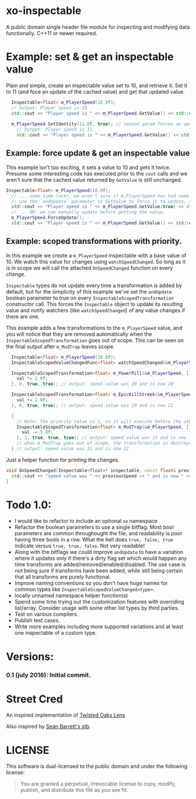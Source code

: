 # xo-inspectable
A public domain single header file module for inspecting and modifying data functionally. C++11 or newer required.

# Example: set & get an inspectable value

Plain and simple, create an inspectable value set to 10, and retrieve it. Set it to 11 (and foce an update of the cached value) and get that updated value.
``` cpp
  Inspectable<float> m_PlayerSpeed(10.0f);
  // Output: Player speed is 10
  std::cout << "Player speed is " << m_PlayerSpeed.GetValue() << std::endl;
 
  m_PlayerSpeed.SetIdentity(11.0f, true); // second param forces an update
    // Output: Player speed is 11
    std::cout << "Player speed is " << m_PlayerSpeed.GetValue() << std::endl;
```

## Example: force update & get an inspectable value

This example isn't too exciting, it sets a value to 10 and gets it twice. Presume some interesting code has executed prior to the `cout` calls and we aren't sure that the cached value returned by `GetValue` is still unchanged.


``` cpp
Inspectable<float> m_PlayerSpeed(10.0f);
  // ... some time later, we aren't sure if m_PlayerSpeed has had some transformations added to it.
  // use the `andUpdate` parameter to GetValue to force it to update, so we can be sure it's valid.
  std::cout << "Player speed is " << m_PlayerSpeed.GetValue(true) << std::endl;
  // ... OR: we can manually update before getting the value.
  m_PlayerSpeed.ForceUpdate();
  std::cout << "Player speed is " << m_PlayerSpeed.GetValue() << std::endl;
```

## Example: scoped transformations with priority.

In this example we create a `m_PlayerSpeed` inspectable with a base value of 10. We watch this value for changes using `watchSpeedChanged`. So long as it is in scope we will call the attached `OnSpeedChanged` function on every change.

`Inspectable` types do not update every time a transformation is added by default, but for the simplicity of this example we've set the `andUpdate` boolean parameter to true on every `InspectableScopedTransformation` constructor call. This forces the `Inspectable` object to update its resulting value and notify watchers (like `watchSpeedChanged`) of any value changes if there are one.

This example adds a few transformations to the `m_PlayerSpeed` value, and you will notice that they are removed automatically when the `InspectableScopedTransformation` goes out of scope. This can be seen on the final output after `m_MudTrap` leaves scope.

``` cpp
  Inspectable<float> m_PlayerSpeed(10.0f);
  InspectableScopedValueChangedFunc<float> watchSpeedChanged(&m_PlayerSpeed, OnSpeedChanged);

  InspectableScopedTransformation<float> m_PowerPill(&m_PlayerSpeed, [](float& val) {
    val *= 2.0f;
  }, 0, true, true); // output: speed value was 10 and is now 20

  InspectableScopedTransformation<float> m_EpicKillStreek(&m_PlayerSpeed, [](float& val) {
    val += 2.0f;
  }, 0, true, true); // output: speed value was 20 and is now 22

  {
    // Note: the priority value is 1, so it will execute before the other transformations rather than the order it was added.
    InspectableScopedTransformation<float> m_MudTrap(&m_PlayerSpeed, [](float& val) {
      val -= 5.0f;
    }, 1, true, true, true); // output: speed value was 22 and is now 12
    // when m_MudTrap goes out of scope, the transformation is destroyed. The last param 'true' will force an update on destroy.
  } // output: speed value was 12 and is now 22
```
Just a helper function for printing the changes.
``` cpp
void OnSpeedChanged(Inspectable<float>* inspectable, const float& previousSpeed, const float& newSpeed) {
  std::cout << "speed value was " << previousSpeed << " and is now " << newSpeed << std::endl;
}
```

# Todo 1.0:
- I would like to refactor to include an optional `xo` namespace
- Refactor the boolean parameters to use a single bitflag. Most bool parameters are common throughought the file, and readability is poor having three bools in a row. What the hell does `true, false, true` indicate versus `true, true, false`. Not very readable!
- Along with the bitflags we could improve `andUpdate` to have a variation where it updates only if there's a dirty flag set which would happen any time transforms are added/removed/enabled/disabled. The use case is not being sure if transforms have been added, while still being certain that all transforms are purely functional.
- Improve naming conventions so you don't have huge names for common types like `InspectableScopedValueChanged<type>`. 
- locally unnamed namespace helper function(s)
- Spend some time trying out the customization features with overriding list/array. Consider usage with some other list types by third parties.
- Test on various compilers.
- Publish test cases.
- Write more examples including more supported variations and at least one inspectable of a custom type.

# Versions:
### 0.1 (july 2016): Initial commit.

# Street Cred
An inspired implementation of [Twisted Oaks Lens](https://github.com/twistedoakstudios/tounityutils/tree/master/assets/lenses)
 
Also inspired by [Sean Barrett's stb](https://github.com/nothings).

# LICENSE
This software is dual-licensed to the public domain and under the following license: 

>You are granted a perpetual, irrevocable license to copy, modify, publish, and distribute this file as you see fit.
